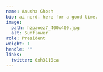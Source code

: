 ```yaml
---
name: Anusha Ghosh
bio: ai nerd. here for a good time.
image:
  path: hzpaoez7_400x400.jpg
  alt: Sunflower
role: President
weight: 1
handle: ""
links:
  twitter: 0xh3110ca
---
```

